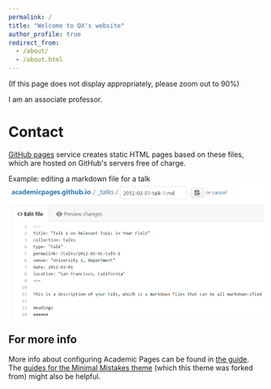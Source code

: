 ```yaml
---
permalink: /
title: "Welcome to QX's website"
author_profile: true
redirect_from: 
  - /about/
  - /about.html
---
```

(If this page does not display appropriately, please zoom out to 90%)

I am an associate professor. 

Contact
======
[GitHub pages](https://pages.github.com/) service creates static HTML pages based on these files, which are hosted on GitHub's servers free of charge. 

Example: editing a markdown file for a talk
![Editing a markdown file for a talk](/images/editing-talk.png)

For more info
------
More info about configuring Academic Pages can be found in [the guide](https://academicpages.github.io/markdown/). The [guides for the Minimal Mistakes theme](https://mmistakes.github.io/minimal-mistakes/docs/configuration/) (which this theme was forked from) might also be helpful.
